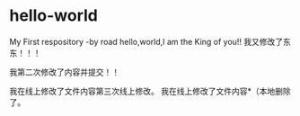 # hello-world
My First respository -by road
hello,world,I am the King of you!!
我又修改了东东！！！

我第二次修改了内容并提交！！

我在线上修改了文件内容第三次线上修改。
我在线上修改了文件内容*（本地删除了。
